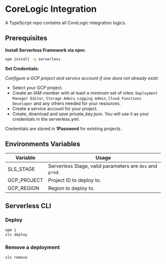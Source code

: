 # CoreLogic Integration

A TypeScript repo contains all CoreLogic integration logics.

## Prerequisites

**Install Serverless Framework via npm:**

```bash
npm install -g serverless
```

**Set Credentials:**

_Configure a GCP project and service account if one does not already exist:_

- Select your GCP project.
- Create an IAM member with at least a minimum set of roles: `Deployment Manager Editor`, `Storage Admin`, `Logging Admin`, `Cloud Functions Developer` and any others needed for your resources.
- Create a service account for your project.
- Create, download and save private_key.json. You will use it as your credentials in the serverless.yml.

Credentials are stored in **1Password** for existing projects .

## Environments Variables

| Variable    | Usage                                                    |
| ----------- | -------------------------------------------------------- |
| SLS_STAGE   | Serverless Stage, valid parameters are `dev` and `prod`. |
| GCP_PROJECT | Project ID to deploy to.                                 |
| GCP_REGION  | Region to deploy to.                                     |

## Serverless CLI

### Deploy

```bash
npm i
sls deploy
```

### Remove a deployment

```bash
sls remove
```
